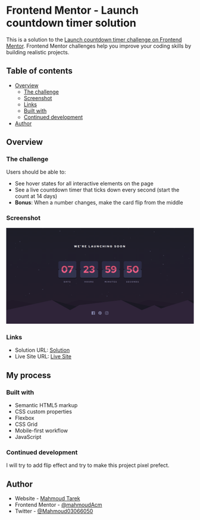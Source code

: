 # Frontend Mentor - Launch countdown timer solution

This is a solution to the [Launch countdown timer challenge on Frontend Mentor](https://www.frontendmentor.io/challenges/launch-countdown-timer-N0XkGfyz-). Frontend Mentor challenges help you improve your coding skills by building realistic projects.

## Table of contents

- [Overview](#overview)
  - [The challenge](#the-challenge)
  - [Screenshot](#screenshot)
  - [Links](#links)
  - [Built with](#built-with)
  - [Continued development](#continued-development)
- [Author](#author)

## Overview

### The challenge

Users should be able to:

- See hover states for all interactive elements on the page
- See a live countdown timer that ticks down every second (start the count at 14 days)
- **Bonus**: When a number changes, make the card flip from the middle

### Screenshot

![Solution](./design/screenshot.png)

### Links

- Solution URL: [Solution](https://github.com/mahmoudAcm/frontend-mentor/tree/master/launch-countdown-timer)
- Live Site URL: [Live Site](https://mahmoudacm.github.io/frontend-mentor/launch-countdown-timer)

## My process

### Built with

- Semantic HTML5 markup
- CSS custom properties
- Flexbox
- CSS Grid
- Mobile-first workflow
- JavaScript

### Continued development

I will try to add flip effect and try to make this project pixel prefect.

## Author

- Website - [Mahmoud Tarek](https://portfolio-mahmoudtarek-bldai.vercel.app/)
- Frontend Mentor - [@mahmoudAcm](https://www.frontendmentor.io/profile/mahmoudAcm)
- Twitter - [@Mahmoud03066050](https://twitter.com/Mahmoud03066050)
